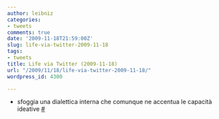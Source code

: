 ```yaml
---
author: leibniz
categories:
- tweets
comments: true
date: '2009-11-18T21:59:00Z'
slug: life-via-twitter-2009-11-18
tags:
- tweets
title: Life via Twitter (2009-11-18)
url: "/2009/11/18/life-via-twitter-2009-11-18/"
wordpress_id: 4300

---
```

* sfoggia una dialettica interna che comunque ne accentua le capacità ideative [#](http://twitter.com/leibniz/statuses/5831195945)


